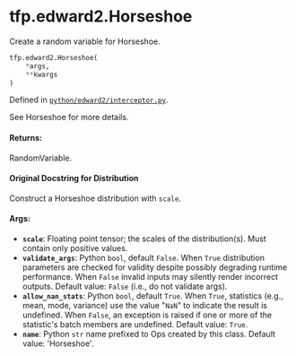 <div itemscope itemtype="http://developers.google.com/ReferenceObject">
<meta itemprop="name" content="tfp.edward2.Horseshoe" />
<meta itemprop="path" content="Stable" />
</div>

# tfp.edward2.Horseshoe

Create a random variable for Horseshoe.

``` python
tfp.edward2.Horseshoe(
    *args,
    **kwargs
)
```



Defined in [`python/edward2/interceptor.py`](https://github.com/tensorflow/probability/tree/master/tensorflow_probability/python/edward2/interceptor.py).

<!-- Placeholder for "Used in" -->

See Horseshoe for more details.

#### Returns:

RandomVariable.


#### Original Docstring for Distribution

Construct a Horseshoe distribution with `scale`.

#### Args:


* <b>`scale`</b>: Floating point tensor; the scales of the distribution(s).
  Must contain only positive values.
* <b>`validate_args`</b>: Python `bool`, default `False`. When `True` distribution
  parameters are checked for validity despite possibly degrading runtime
  performance. When `False` invalid inputs may silently render incorrect
  outputs. Default value: `False` (i.e., do not validate args).
* <b>`allow_nan_stats`</b>: Python `bool`, default `True`. When `True`, statistics
  (e.g., mean, mode, variance) use the value "`NaN`" to indicate the
  result is undefined. When `False`, an exception is raised if one or more
  of the statistic's batch members are undefined.
  Default value: `True`.
* <b>`name`</b>: Python `str` name prefixed to Ops created by this class.
  Default value: 'Horseshoe'.